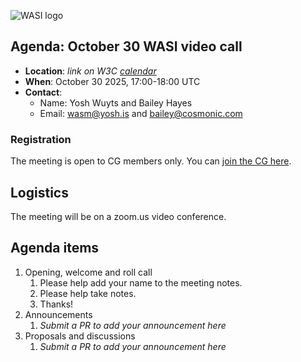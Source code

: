 ![WASI logo](https://raw.githubusercontent.com/WebAssembly/WASI/main/WASI.png)

## Agenda: October 30 WASI video call

- **Location**: *link on W3C [calendar](https://www.w3.org/groups/cg/webassembly/calendar/)*
- **When**: October 30 2025, 17:00-18:00 UTC
- **Contact**:
  - Name: Yosh Wuyts and Bailey Hayes
  - Email: wasm@yosh.is and bailey@cosmonic.com

### Registration

The meeting is open to CG members only. You can [join the CG here](https://www.w3.org/community/webassembly/).

## Logistics

The meeting will be on a zoom.us video conference.

## Agenda items

1. Opening, welcome and roll call
    1. Please help add your name to the meeting notes.
    1. Please help take notes.
    1. Thanks!
1. Announcements
    1. _Submit a PR to add your announcement here_
1. Proposals and discussions
    1. _Submit a PR to add your announcement here_
